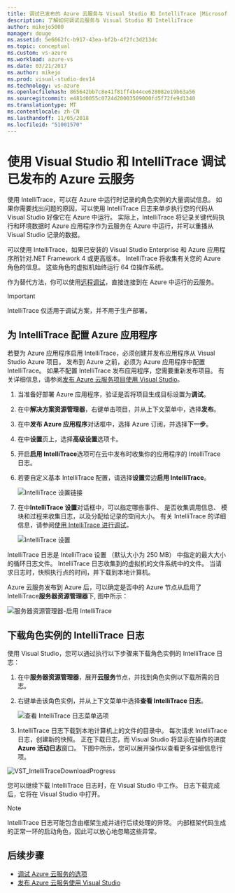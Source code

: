 ```yaml
---
title: 调试已发布的 Azure 云服务与 Visual Studio 和 IntelliTrace |Microsoft Docs
description: 了解如何调试云服务与 Visual Studio 和 IntelliTrace
author: mikejo5000
manager: douge
ms.assetid: 5e6662fc-b917-43ea-bf2b-4f2fc3d213dc
ms.topic: conceptual
ms.custom: vs-azure
ms.workload: azure-vs
ms.date: 03/21/2017
ms.author: mikejo
ms.prod: visual-studio-dev14
ms.technology: vs-azure
ms.openlocfilehash: 865642bb7c8e41f81ff4b44ce628082e19b63a56
ms.sourcegitcommit: e481d0055c0724d20003509000fd5f72fe9d1340
ms.translationtype: MT
ms.contentlocale: zh-CN
ms.lasthandoff: 11/05/2018
ms.locfileid: "51001570"
---
```

# <a name="debugging-a-published-azure-cloud-service-with-visual-studio-and-intellitrace"></a>使用 Visual Studio 和 IntelliTrace 调试已发布的 Azure 云服务
使用 IntelliTrace，可以在 Azure 中运行时记录的角色实例的大量调试信息。 如果你需要找出问题的原因，可以使用 IntelliTrace 日志来单步执行您的代码从 Visual Studio 好像它在 Azure 中运行。 实际上，IntelliTrace 将记录关键代码执行和环境数据时 Azure 应用程序作为云服务在 Azure 中运行，并可以重播从 Visual Studio 记录的数据。 

可以使用 IntelliTrace，如果已安装的 Visual Studio Enterprise 和 Azure 应用程序所针对.NET Framework 4 或更高版本。 IntelliTrace 将收集有关您的 Azure 角色的信息。 这些角色的虚拟机始终运行 64 位操作系统。

作为替代方法，你可以使用[远程调试](http://go.microsoft.com/fwlink/p/?LinkId=623041)，直接连接到在 Azure 中运行的云服务。

> [!IMPORTANT]
> IntelliTrace 仅适用于调试方案，并不用于生产部署。
> 

## <a name="configure-an-azure-application-for-intellitrace"></a>为 IntelliTrace 配置 Azure 应用程序
若要为 Azure 应用程序启用 IntelliTrace，必须创建并发布应用程序从 Visual Studio Azure 项目。 发布到 Azure 之前，必须为 Azure 应用程序中配置 IntelliTrace。 如果不配置 IntelliTrace 发布应用程序，您需要重新发布项目。 有关详细信息，请参阅[发布 Azure 云服务项目使用 Visual Studio](http://go.microsoft.com/fwlink/p/?LinkId=623012)。

1. 当准备好部署 Azure 应用程序，验证是否将项目生成目标设置为**调试**。

1. 在中**解决方案资源管理器**，右键单击项目，并从上下文菜单中，选择**发布**。
   
1. 在中**发布 Azure 应用程序**对话框中，选择 Azure 订阅，并选择**下一步**。

1. 在中**设置**页上，选择**高级设置**选项卡。

1. 开启**启用 IntelliTrace**选项可在云中发布时收集你的应用程序的 IntelliTrace 日志。
   
1. 若要自定义基本 IntelliTrace 配置，请选择**设置**旁边**启用 IntelliTrace**。

    ![IntelliTrace 设置链接](./media/vs-azure-tools-intellitrace-debug-published-cloud-services/intellitrace-settings-link.png)
   
1. 在中**IntelliTrace 设置**对话框中，可以指定哪些事件、 是否收集调用信息、 模块和过程来收集日志，以及分配给记录的空间大小。 有关 IntelliTrace 的详细信息，请参阅[使用 IntelliTrace 进行调试](http://go.microsoft.com/fwlink/?LinkId=214468)。
   
    ![IntelliTrace 设置](./media/vs-azure-tools-intellitrace-debug-published-cloud-services/IC519063.png)

IntelliTrace 日志是 IntelliTrace 设置 （默认大小为 250 MB） 中指定的最大大小的循环日志文件。 IntelliTrace 日志收集到的虚拟机的文件系统中的文件。 当请求日志时，快照执行点的时间，并下载到本地计算机。

Azure 云服务发布到 Azure 后，可以确定是否中的 Azure 节点从启用了 IntelliTrace**服务器资源管理器**下, 图中所示：

![服务器资源管理器-启用 IntelliTrace](./media/vs-azure-tools-intellitrace-debug-published-cloud-services/IC744134.png)

## <a name="download-intellitrace-logs-for-a-role-instance"></a>下载角色实例的 IntelliTrace 日志
使用 Visual Studio，您可以通过执行以下步骤来下载角色实例的 IntelliTrace 日志：

1. 在中**服务器资源管理器**，展开**云服务**节点，并找到角色实例以下载所需的日志。 

1. 右键单击该角色实例，并从上下文菜单中选择**查看 IntelliTrace 日志**。 

    ![查看 IntelliTrace 日志菜单选项](./media/vs-azure-tools-intellitrace-debug-published-cloud-services/view-intellitrace-logs.png)

1. IntelliTrace 日志下载到本地计算机上的文件的目录中。 每次请求 IntelliTrace 日志，创建新的快照。 正在下载日志，而 Visual Studio 将显示在操作的进度**Azure 活动日志**窗口。 下图中所示，您可以展开操作以查看更多详细信息行项。

![VST_IntelliTraceDownloadProgress](./media/vs-azure-tools-intellitrace-debug-published-cloud-services/IC745551.png)

您可以继续下载 IntelliTrace 日志时，在 Visual Studio 中工作。 日志下载完成后，它将在 Visual Studio 中打开。

> [!NOTE]
> IntelliTrace 日志可能包含由框架生成并进行后续处理的异常。 内部框架代码生成的正常一环的启动角色，因此可以放心地忽略这些异常。
> 
> 

## <a name="next-steps"></a>后续步骤
- [调试 Azure 云服务的选项](vs-azure-tools-debugging-cloud-services-overview.md)
- [发布 Azure 云服务使用 Visual Studio](vs-azure-tools-publishing-a-cloud-service.md)
